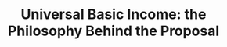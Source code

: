 ---
layout: ubi-philosophy
title: "Universal Basic Income: the Philosophy Behind the Proposal"
herotext: Courses related to Universal Basic Income
heading1: 'Universal Basic Income: the Philosophy Behind the Proposal'
body1: >-
  The past three decades have seen the elaboration of a vast body of literature on unconditional basic income a radical policy proposal Philippe Van Parijs referred to as a disarmingly simple idea. It consists of a monthly cash allowance given to all citizens, regardless of personal desert and without means test to provide them with a standard of living above the poverty line.


  The seminar will seek to engage students in normative debates in political theory (feminism, liberalism, republicanism, communism, libertarianism, etc.) by appealing to the concrete example of basic income. It will allow students to learn a great deal about a policy that is gaining tremendous currency in academic and public debates, while discussing and learning about prominent political theorists - many of whom have written against or for basic income at one point in their career. The seminar is open to undergraduate and graduate students in all departments. There are no pre-requisites.
heading2: 'Course numbers:'
courses: >-
  ETHICSOC 174B / 274B<br>
  PHIL 174B / 274B<br>
  POLISCI 338  
body2: >-
  We will ask questions such as: is giving people cash no strings attached desirable and just? Would basic income promote a more gender equal society through the remuneration of care-work, or would it risks further entrenching the position of women as care-givers? Would alternative policies be more successful (such as the job guarantees, stakeholder grants or a negative income tax)? How can we test out basic income? What makes for a reliable and ethical basic income pilot? Students in Politics, Philosophy, Public Policy, Social Work, and Sociology should find most of those questions relevant to their interests. Some discussions on how to fund basic income, on the macro-economic implications of basic income and on the existing pilots projects (in Finland, Namibia, India, Canada and the US) may be of interest to Economists; while our readings on the impact of new technologies and artificial intelligence on the future of work and whether a basic income could be a solution, are likely to be on interest to computer scientists and engineers.


  By the end of the class, students will have an in depth knowledge of the policy and will have developed skills in the normative analysis of public policy. They will be able to deploy those critical and analytical skills to assess a broad range of other policies.  
heading3: View this course and available sections on ExploreCourses 
cta: VIEW ON EXPLORECOURSES
---